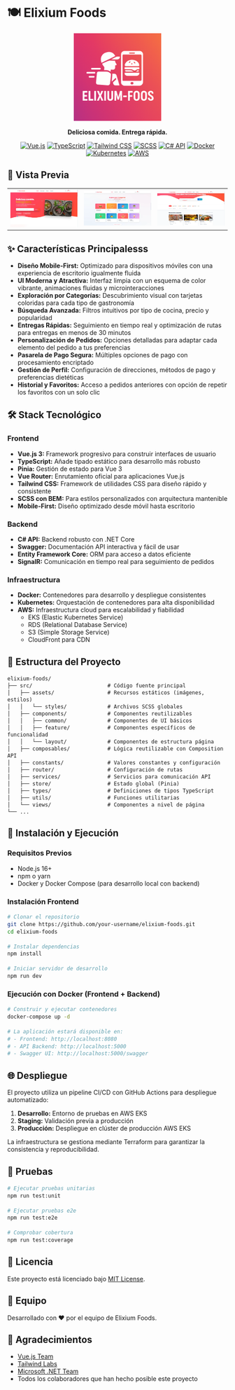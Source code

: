 # 🍽️ Elixium Foods

<div align="center">

<img src="docs/images/logo.png" alt="Elixium Foods Logo" width="200"/>

**Deliciosa comida. Entrega rápida.**

[![Vue.js](https://img.shields.io/badge/Vue.js-3.x-42b883.svg)](https://vuejs.org/)
[![TypeScript](https://img.shields.io/badge/TypeScript-4.x-007acc.svg)](https://www.typescriptlang.org/)
[![Tailwind CSS](https://img.shields.io/badge/Tailwind_CSS-38b2ac.svg)](https://tailwindcss.com/)
[![SCSS](https://img.shields.io/badge/SCSS-cc6699.svg)](https://sass-lang.com/)
[![C# API](https://img.shields.io/badge/Backend-C%23_API-512BD4.svg)](https://dotnet.microsoft.com/)
[![Docker](https://img.shields.io/badge/Docker-2496ed.svg)](https://www.docker.com/)
[![Kubernetes](https://img.shields.io/badge/Kubernetes-326ce5.svg)](https://kubernetes.io/)
[![AWS](https://img.shields.io/badge/AWS-FF9900.svg)](https://aws.amazon.com/)

</div>

## 📱 Vista Previa

<div align="center">
<table>
  <tr>
    <td><img src="docs/images/home-screen.webp" alt="Pantalla principal con búsqueda y entrega rápida" /></td>
    <td><img src="docs/images/categories-screen.webp" alt="Exploración por categorías gastronómicas" /></td>
    <td><img src="docs/images/restaurants-screen.webp" alt="Listado de restaurantes con filtros" /></td>
  </tr>
</table>
</div>

## ✨ Características Principalesss

- **Diseño Mobile-First:** Optimizado para dispositivos móviles con una experiencia de escritorio igualmente fluida
- **UI Moderna y Atractiva:** Interfaz limpia con un esquema de color vibrante, animaciones fluidas y microinteracciones
- **Exploración por Categorías:** Descubrimiento visual con tarjetas coloridas para cada tipo de gastronomía
- **Búsqueda Avanzada:** Filtros intuitivos por tipo de cocina, precio y popularidad
- **Entregas Rápidas:** Seguimiento en tiempo real y optimización de rutas para entregas en menos de 30 minutos
- **Personalización de Pedidos:** Opciones detalladas para adaptar cada elemento del pedido a tus preferencias
- **Pasarela de Pago Segura:** Múltiples opciones de pago con procesamiento encriptado
- **Gestión de Perfil:** Configuración de direcciones, métodos de pago y preferencias dietéticas
- **Historial y Favoritos:** Acceso a pedidos anteriores con opción de repetir los favoritos con un solo clic

## 🛠️ Stack Tecnológico

### Frontend
- **Vue.js 3:** Framework progresivo para construir interfaces de usuario
- **TypeScript:** Añade tipado estático para desarrollo más robusto
- **Pinia:** Gestión de estado para Vue 3
- **Vue Router:** Enrutamiento oficial para aplicaciones Vue.js
- **Tailwind CSS:** Framework de utilidades CSS para diseño rápido y consistente
- **SCSS con BEM:** Para estilos personalizados con arquitectura mantenible
- **Mobile-First:** Diseño optimizado desde móvil hasta escritorio

### Backend
- **C# API:** Backend robusto con .NET Core
- **Swagger:** Documentación API interactiva y fácil de usar
- **Entity Framework Core:** ORM para acceso a datos eficiente
- **SignalR:** Comunicación en tiempo real para seguimiento de pedidos

### Infraestructura
- **Docker:** Contenedores para desarrollo y despliegue consistentes
- **Kubernetes:** Orquestación de contenedores para alta disponibilidad
- **AWS:** Infraestructura cloud para escalabilidad y fiabilidad
  - EKS (Elastic Kubernetes Service)
  - RDS (Relational Database Service)
  - S3 (Simple Storage Service)
  - CloudFront para CDN

## 📂 Estructura del Proyecto

```
elixium-foods/
├── src/                        # Código fuente principal
│   ├── assets/                 # Recursos estáticos (imágenes, estilos)
│   │   └── styles/             # Archivos SCSS globales
│   ├── components/             # Componentes reutilizables
│   │   ├── common/             # Componentes de UI básicos
│   │   ├── feature/            # Componentes específicos de funcionalidad 
│   │   └── layout/             # Componentes de estructura página
│   ├── composables/            # Lógica reutilizable con Composition API
│   ├── constants/              # Valores constantes y configuración
│   ├── router/                 # Configuración de rutas
│   ├── services/               # Servicios para comunicación API
│   ├── store/                  # Estado global (Pinia)
│   ├── types/                  # Definiciones de tipos TypeScript
│   ├── utils/                  # Funciones utilitarias
│   └── views/                  # Componentes a nivel de página
└── ...
```

## 🚀 Instalación y Ejecución

### Requisitos Previos
- Node.js 16+
- npm o yarn
- Docker y Docker Compose (para desarrollo local con backend)

### Instalación Frontend

```bash
# Clonar el repositorio
git clone https://github.com/your-username/elixium-foods.git
cd elixium-foods

# Instalar dependencias
npm install

# Iniciar servidor de desarrollo
npm run dev
```

### Ejecución con Docker (Frontend + Backend)

```bash
# Construir y ejecutar contenedores
docker-compose up -d

# La aplicación estará disponible en:
# - Frontend: http://localhost:8080
# - API Backend: http://localhost:5000
# - Swagger UI: http://localhost:5000/swagger
```

## 🌐 Despliegue

El proyecto utiliza un pipeline CI/CD con GitHub Actions para despliegue automatizado:

1. **Desarrollo:** Entorno de pruebas en AWS EKS
2. **Staging:** Validación previa a producción
3. **Producción:** Despliegue en clúster de producción AWS EKS

La infraestructura se gestiona mediante Terraform para garantizar la consistencia y reproducibilidad.

## 🧪 Pruebas

```bash
# Ejecutar pruebas unitarias
npm run test:unit

# Ejecutar pruebas e2e
npm run test:e2e

# Comprobar cobertura
npm run test:coverage
```

## 📝 Licencia

Este proyecto está licenciado bajo [MIT License](LICENSE).

## 👥 Equipo

Desarrollado con ❤️ por el equipo de Elixium Foods.

## 🙏 Agradecimientos

- [Vue.js Team](https://vuejs.org/)
- [Tailwind Labs](https://tailwindcss.com/)
- [Microsoft .NET Team](https://dotnet.microsoft.com/)
- Todos los colaboradores que han hecho posible este proyecto